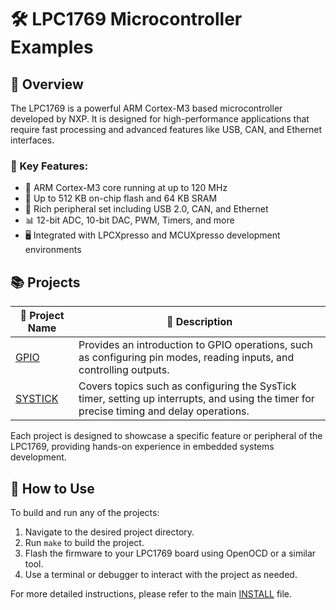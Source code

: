 # 🛠️ LPC1769 Microcontroller Examples

## 🌟 Overview

The LPC1769 is a powerful ARM Cortex-M3 based microcontroller developed by NXP. It is designed for high-performance applications that require fast processing and advanced features like USB, CAN, and Ethernet interfaces.

### 🔑 Key Features:

- 🚀 ARM Cortex-M3 core running at up to 120 MHz
- 💾 Up to 512 KB on-chip flash and 64 KB SRAM
- 🧩 Rich peripheral set including USB 2.0, CAN, and Ethernet
- 📊 12-bit ADC, 10-bit DAC, PWM, Timers, and more
- 🖥️ Integrated with LPCXpresso and MCUXpresso development environments

## 📚 Projects

| 📂 Project Name    | 📝 Description                                                                                                                           |
| ------------------ | ---------------------------------------------------------------------------------------------------------------------------------------- |
| [GPIO](GPIO)       | Provides an introduction to GPIO operations, such as configuring pin modes, reading inputs, and controlling outputs.                     |
| [SYSTICK](SYSTICK) | Covers topics such as configuring the SysTick timer, setting up interrupts, and using the timer for precise timing and delay operations. |

Each project is designed to showcase a specific feature or peripheral of the LPC1769, providing hands-on experience in embedded systems development.

## 🚀 How to Use

To build and run any of the projects:

1. Navigate to the desired project directory.
2. Run `make` to build the project.
3. Flash the firmware to your LPC1769 board using OpenOCD or a similar tool.
4. Use a terminal or debugger to interact with the project as needed.

For more detailed instructions, please refer to the main [INSTALL](../INSTALL.md) file.
